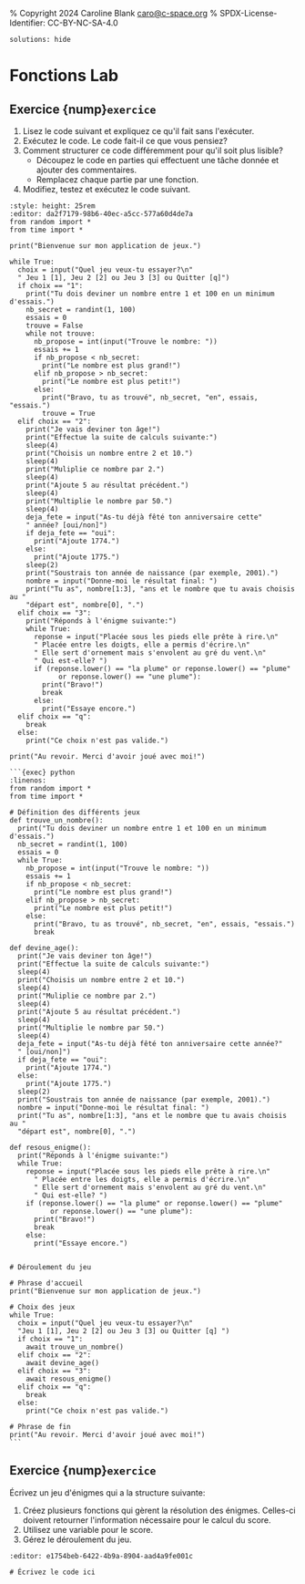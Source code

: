 % Copyright 2024 Caroline Blank <caro@c-space.org>
% SPDX-License-Identifier: CC-BY-NC-SA-4.0

```{metadata}
solutions: hide
```

# Fonctions Lab

## Exercice {nump}`exercice`

1.  Lisez le code suivant et expliquez ce qu'il fait sans l'exécuter.
2.  Exécutez le code. Le code fait-il ce que vous pensiez?
3.  Comment structurer ce code différemment pour qu'il soit plus lisible?
    - Découpez le code en parties qui effectuent une tâche donnée et ajouter des
    commentaires.
    - Remplacez chaque partie par une fonction.
4.  Modifiez, testez et exécutez le code suivant.

```{exec} python
:style: height: 25rem
:editor: da2f7179-98b6-40ec-a5cc-577a60d4de7a
from random import *
from time import *

print("Bienvenue sur mon application de jeux.")

while True:
  choix = input("Quel jeu veux-tu essayer?\n"
  " Jeu 1 [1], Jeu 2 [2] ou Jeu 3 [3] ou Quitter [q]")
  if choix == "1":
    print("Tu dois deviner un nombre entre 1 et 100 en un minimum d'essais.")
    nb_secret = randint(1, 100)
    essais = 0
    trouve = False
    while not trouve:
      nb_propose = int(input("Trouve le nombre: "))
      essais += 1
      if nb_propose < nb_secret:
        print("Le nombre est plus grand!")
      elif nb_propose > nb_secret:
        print("Le nombre est plus petit!")
      else:
        print("Bravo, tu as trouvé", nb_secret, "en", essais, "essais.")
        trouve = True
  elif choix == "2":
    print("Je vais deviner ton âge!")
    print("Effectue la suite de calculs suivante:")
    sleep(4)
    print("Choisis un nombre entre 2 et 10.")
    sleep(4)
    print("Muliplie ce nombre par 2.")
    sleep(4)
    print("Ajoute 5 au résultat précédent.")
    sleep(4)
    print("Multiplie le nombre par 50.")
    sleep(4)
    deja_fete = input("As-tu déjà fêté ton anniversaire cette"
    " année? [oui/non]")
    if deja_fete == "oui":
      print("Ajoute 1774.")
    else:
      print("Ajoute 1775.")
    sleep(2)
    print("Soustrais ton année de naissance (par exemple, 2001).")
    nombre = input("Donne-moi le résultat final: ")
    print("Tu as", nombre[1:3], "ans et le nombre que tu avais choisis au "
    "départ est", nombre[0], ".")
  elif choix == "3":
    print("Réponds à l'énigme suivante:")
    while True:
      reponse = input("Placée sous les pieds elle prête à rire.\n"
      " Placée entre les doigts, elle a permis d'écrire.\n"
      " Elle sert d'ornement mais s'envolent au gré du vent.\n"
      " Qui est-elle? ")
      if (reponse.lower() == "la plume" or reponse.lower() == "plume"
            or reponse.lower() == "une plume"):
        print("Bravo!")
        break
      else:
        print("Essaye encore.")
  elif choix == "q":
    break
  else:
    print("Ce choix n'est pas valide.")

print("Au revoir. Merci d'avoir joué avec moi!")
```

````{solution}
```{exec} python
:linenos:
from random import *
from time import *

# Définition des différents jeux
def trouve_un_nombre():
  print("Tu dois deviner un nombre entre 1 et 100 en un minimum d'essais.")
  nb_secret = randint(1, 100)
  essais = 0
  while True:
    nb_propose = int(input("Trouve le nombre: "))
    essais += 1
    if nb_propose < nb_secret:
      print("Le nombre est plus grand!")
    elif nb_propose > nb_secret:
      print("Le nombre est plus petit!")
    else:
      print("Bravo, tu as trouvé", nb_secret, "en", essais, "essais.")
      break

def devine_age():
  print("Je vais deviner ton âge!")
  print("Effectue la suite de calculs suivante:")
  sleep(4)
  print("Choisis un nombre entre 2 et 10.")
  sleep(4)
  print("Muliplie ce nombre par 2.")
  sleep(4)
  print("Ajoute 5 au résultat précédent.")
  sleep(4)
  print("Multiplie le nombre par 50.")
  sleep(4)
  deja_fete = input("As-tu déjà fêté ton anniversaire cette année?"
  " [oui/non]")
  if deja_fete == "oui":
    print("Ajoute 1774.")
  else:
    print("Ajoute 1775.")
  sleep(2)
  print("Soustrais ton année de naissance (par exemple, 2001).")
  nombre = input("Donne-moi le résultat final: ")
  print("Tu as", nombre[1:3], "ans et le nombre que tu avais choisis au "
  "départ est", nombre[0], ".")

def resous_enigme():
  print("Réponds à l'énigme suivante:")
  while True:
    reponse = input("Placée sous les pieds elle prête à rire.\n"
      " Placée entre les doigts, elle a permis d'écrire.\n"
      " Elle sert d'ornement mais s'envolent au gré du vent.\n"
      " Qui est-elle? ")
    if (reponse.lower() == "la plume" or reponse.lower() == "plume"
          or reponse.lower() == "une plume"):
      print("Bravo!")
      break
    else:
      print("Essaye encore.")


# Déroulement du jeu

# Phrase d'accueil
print("Bienvenue sur mon application de jeux.")

# Choix des jeux
while True:
  choix = input("Quel jeu veux-tu essayer?\n"
  "Jeu 1 [1], Jeu 2 [2] ou Jeu 3 [3] ou Quitter [q] ")
  if choix == "1":
    await trouve_un_nombre()
  elif choix == "2":
    await devine_age()
  elif choix == "3":
    await resous_enigme()
  elif choix == "q":
    break
  else:
    print("Ce choix n'est pas valide.")

# Phrase de fin
print("Au revoir. Merci d'avoir joué avec moi!")
```
````

## Exercice {nump}`exercice`

Écrivez un jeu d'énigmes qui a la structure suivante:
1.  Créez plusieurs fonctions qui gèrent la résolution des énigmes. Celles-ci
    doivent retourner l'information nécessaire pour le calcul du score.
2.  Utilisez une variable pour le score.
3.  Gérez le déroulement du jeu.

```{exec} python
:editor: e1754beb-6422-4b9a-8904-aad4a9fe001c

# Écrivez le code ici
```
